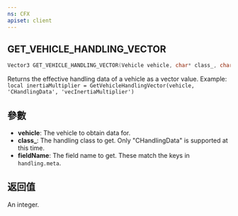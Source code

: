 ```yaml
---
ns: CFX
apiset: client
---
```

## GET_VEHICLE_HANDLING_VECTOR

```c
Vector3 GET_VEHICLE_HANDLING_VECTOR(Vehicle vehicle, char* class_, char* fieldName);
```

Returns the effective handling data of a vehicle as a vector value.
Example: `local inertiaMultiplier = GetVehicleHandlingVector(vehicle, 'CHandlingData', 'vecInertiaMultiplier')`

## 參數
* **vehicle**: The vehicle to obtain data for.
* **class_**: The handling class to get. Only "CHandlingData" is supported at this time.
* **fieldName**: The field name to get. These match the keys in `handling.meta`.

## 返回值
An integer.

